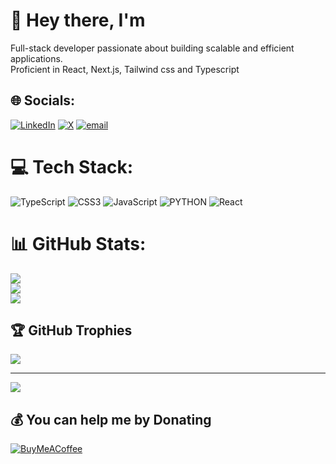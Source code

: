 # 👋 Hey there, I'm
Full-stack developer passionate about building scalable and efficient applications. <br>Proficient in React, Next.js, Tailwind css and Typescript


## 🌐 Socials:
[![LinkedIn](https://img.shields.io/badge/LinkedIn-%230077B5.svg?logo=linkedin&logoColor=white)](https://linkedin.com/in/yusuf-sayyed-1b7aa6206/) [![X](https://img.shields.io/badge/X-black.svg?logo=X&logoColor=white)](https://x.com/Str_DegenJ) [![email](https://img.shields.io/badge/Email-D14836?logo=gmail&logoColor=white)](mailto:sayyedyusuf78210@gmail.com) 

# 💻 Tech Stack:
![TypeScript](https://img.shields.io/badge/typescript-%23007ACC.svg?style=for-the-badge&logo=typescript&logoColor=white) ![CSS3](https://img.shields.io/badge/css3-%231572B6.svg?style=for-the-badge&logo=css3&logoColor=white) ![JavaScript](https://img.shields.io/badge/javascript-%23323330.svg?style=for-the-badge&logo=javascript&logoColor=%23F7DF1E) ![PYTHON](https://img.shields.io/badge/python-%23E34F26.svg?style=for-the-badge&logo=python5&logoColor=white) ![React](https://img.shields.io/badge/react-%2320232a.svg?style=for-the-badge&logo=react&logoColor=%2361DAFB)
# 📊 GitHub Stats:
![](https://github-readme-stats.vercel.app/api?username=Yusuf-Sayyed&theme=codeSTACKr&hide_border=false&include_all_commits=false&count_private=true)<br/>
![](https://github-readme-streak-stats.herokuapp.com/?user=Yusuf-Sayyed&theme=codeSTACKr&hide_border=false)<br/>
![](https://github-readme-stats.vercel.app/api/top-langs/?username=Yusuf-Sayyed&theme=codeSTACKr&hide_border=false&include_all_commits=false&count_private=true&layout=compact)

## 🏆 GitHub Trophies
![](https://github-profile-trophy.vercel.app/?username=Yusuf-Sayyed&theme=default&no-frame=true&no-bg=true&margin-w=4)

---
[![](https://visitcount.itsvg.in/api?id=Yusuf-Sayyed&icon=0&color=0)](https://visitcount.itsvg.in)

  ## 💰 You can help me by Donating
  [![BuyMeACoffee](https://img.shields.io/badge/Buy%20Me%20a%20Coffee-ffdd00?style=for-the-badge&logo=buy-me-a-coffee&logoColor=black)](https://buymeacoffee.com/https://buymeacoffee.com/yusufsayyed) 

  
<!-- Proudly created with GPRM ( https://gprm.itsvg.in ) -->
